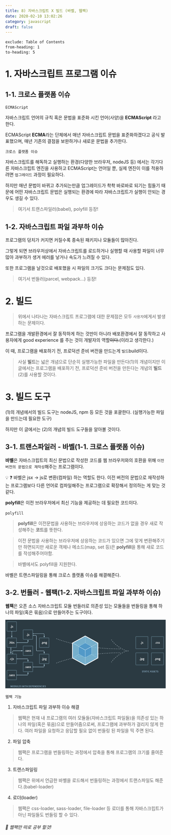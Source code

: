```yaml
---
title: 8) 자바스크립트 X 빌드 (바벨, 웹팩)
date: 2020-02-10 13:02:26
category: javascript
draft: false
---
```


```toc
exclude: Table of Contents
from-heading: 1
to-heading: 5
```

# 1. 자바스크립트 프로그램 이슈

## 1-1. 크로스 플랫폼 이슈

`ECMAScript`

자바스크립트 언어의 규칙 혹은 문법을 표준화 시킨 언어(사양)을 **ECMAScript** 라고 한다.

ECMAScript **ECMA**라는 단체에서 매년 자바스크립트 문법을 표준화하겠다고 공식 발표했으며, 매년 기존의 결점을 보완하거나 새로운 문법을 추가한다.

`크로스 플랫폼 이슈`

자바스크립트를 해독하고 실행하는 환경(다양한 브라우저, nodeJS 등) 에서는 각기다른 자바스크립트 엔진을 사용하고 ECMAScript는 언어일 뿐, 실제 엔진이 이를 적용하려면 `업그레이드` 과정이 필요하다.

하지만 매년 문법이 바뀌고 추가되는만큼 업그레이드가 촥촥 바로바로 되기는 힘들기 때문에 어떤 자바스크립트 문법은 실행되는 환경에 따라 자바스크립트가 실행이 안되는 경우도 생길 수 있다.

> 여기서 트랜스파일러(babel), polyfill 등장!

## 1-2. 자바스크립트 파일 과부하 이슈

프로그램의 덩치가 커지면 커질수록 종속된 패키지나 모듈들이 많아진다.

그렇게 되면 브라우저상에서 자바스크립트를 로드하거나 실행할 때 사용할 파일이 너무 많아 과부하가 생겨 에러를 낳거나 속도가 느려질 수 있다.

또한 프로그램을 날것으로 배포했을 시 파일의 크기도 크다는 문제점도 있다.

> 여기서 번들러(parcel, webpack...) 등장!

# 2. 빌드

> 위에서 나타나는 자바스크립트 프로그램에 대한 문제점은 모두 `사용자`에게서 발생하는 문제이다.

프로그램을 개발환경에서 잘 동작하게 하는 것만이 아니라 배포환경에서 잘 동작하고 사용자에게 good experience 를 주는 것이 개발자의 역할~~이다.~~(이라고 생각한다.)

이 때, 프로그램을 배포하기 전, 프로덕션 준비 버전을 만드는게 `빌드`build이다.

> 사실 **빌드**는 넓은 개념으로 단순히 실행가능한 파일을 만든다(1)의 개념이지만 이 글에서는 프로그램을 배포하기 전, 프로덕션 준비 버전을 만든다는 개념의 **빌드**(2)를 사용할 것이다.

# 3. 빌드 도구

(1)의 개념에서의 빌드 도구는 nodeJS, npm 등 모든 것을 포괄한다. (실행가능한 파일을 만드는데 필요한 도구)

하지만 이 글에서는 (2)의 개념의 빌드 도구들을 알아볼 것이다.

## 3-1. 트랜스파일러 - 바벨(1-1. 크로스 플랫폼 이슈)

**바벨**은 자바스크립트의 최신 문법으로 작성한 코드를 웹 브라우저와의 호환을 위해 `이전 버전의 문법으로 재작성`해주는 프로그램이다.

:bulb: :question: 바벨은 jsx -> js로 변환(컴파일) 하는 역할도 한다. 이전 버전의 문법으로 재작성하는 프로그램보다 다른 언어로 컴파일해주는 프로그램으로 확장해서 정의하는 게 맞는 것 같다.

**polyfill**은 이전 브라우저에서 최신 기능을 제공하는 데 필요한 코드이다.

`polyfill`

> **polyfill**은 이전문법을 사용하는 브라우저에 상응하는 코드가 없을 경우 새로 작성해주는 **코드**를 뜻한다.

> 이전 문법을 사용하는 브라우저에 상응하는 코드가 있으면 그에 맞게 변환해주기만 하면되지만 새로운 객체나 메소드(map, set 등)은 **polyfill**을 통해 새로 코드를 작성해주어야함.

> 바벨에서도 polyfill을 지원한다.

바벨은 트랜스파일링을 통해 크로스 플랫폼 이슈를 해결해준다.

## 3-2. 번들러 - 웹팩(1-2. 자바스크립트 파일 과부하 이슈)

**웹팩**은 오픈 소스 자바스크립트 모듈 번들러로 의존성 있는 모듈들을 번들링을 통해 하나의 파일(혹은 묶음)으로 만들어주는 도구이다.

![](./images/webpack.png)

`웹팩 기능`

1. 자바스크립트 파일 과부하 이슈 해결

> 웹팩은 현재 내 프로그램의 여러 모듈들(자바스크립트 파일들)을 의존성 있는 하나의 파일(혹은 묶음)으로 만들어줌으로써, 프로그램에 과부하가 걸리지 않게 한다. 여러 파일을 요청하고 응답할 필요 없이 번들링 된 파일을 띡 주면 된다.

2. 파일 압축

> 웹팩은 프로그램을 번들링하는 과정에서 압축을 통해 프로그램의 크기를 줄여준다.

3. 트랜스파일링

> 웹팩은 위에서 언급한 바벨을 로드해서 번들링하는 과정에서 트랜스파일도 해준다.(babel-loader)

4. 로더(loader)

> 웹팩은 css-loader, sass-loader, file-loader 등 로더를 통해 자바스크립트가 아닌 파일들도 번들링 할 수 있다.

###### :hatched_chick: 웹팩만 따로 공부 할것!
